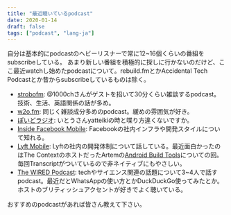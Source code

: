 ```yaml
---
title: "最近聴いているpodcast"
date: 2020-01-14
draft: false
tags: ["podcast", "lang-ja"]
---
```


自分は基本的にpodcastのヘビーリスナーで常に12~16個くらいの番組をsubscribeしている。
あまり新しい番組を積極的に探しに行かないのだけど、ここ最近watchし始めたpodcastについて。rebuild.fmとかAccidental Tech Podcastとか昔からsubscribeしているものは除く。

- [strobofm](https://strobo.fm/): @1000chさんがゲストを招いて30分くらい雑談するpodcast。技術、生活、英語関係の話が多め。
- [w2o.fm](https://w2o.fm/): 同じく雑談成分多めのpodcast。緩めの雰囲気が好き。
- [ぽいどラジオ](https://open.spotify.com/show/48fsfUVxe3AD8EpJyBr584): いとうさんyatteikiの時と喋り方違くないですか。
- [Inside Facebook Mobile](https://twitter.com/insidefbmobile): Facebookの社内インフラや開発スタイルについて知れる。
- [Lyft Mobile](https://play.pocketcasts.com/podcasts/d134f3b0-125b-0137-f265-1d245fc5f9cf): Lyftの社内の開発体制について話している。最近面白かったのはThe ContextのホストだったArtemの[Android Build Tools](https://player.fm/series/lyft-mobile/android-build-tools)についての回。毎回Transcriptがついているので非ネイティブにもやさしい。
- [The WIRED Podcast](https://www.wired.co.uk/podcasts): techやサイエンス関連の話題について3~4人で話すpodcast。最近だとWhatsAppの使い方とかDuckDuckGo使ってみたとか。ホストのブリティッシュアクセントが好きでよく聴いている。

おすすめのpodcastがあれば皆さん教えて下さい。
